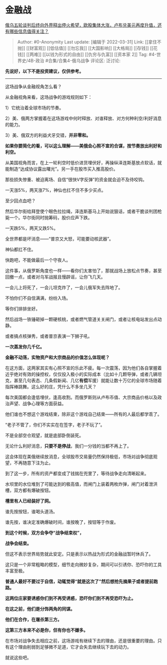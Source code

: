 # 金融战
[俄乌五轮谈判后终向外界释出停火希望，欧股集体大涨，卢布兑美元再度升值，还有哪些信息值得关注？](https://www.zhihu.com/question/524948826/answer/2414690445)

> Author: #0-Anonymity
> Last update: [编辑于 2022-03-31]
> Link: [[拿住不抛]] [[财富观]] [[低估值]] [[勿忘我]] [[大国影响]] [[大格局]] [[存钱]] [[花钱]] [[两难]] [[以钱为形式的自由]] [[仇穷与仇富]] [[资本家 2]]
> Tag: #4-世界史/4B-政治 #合集/合集4-俄乌战争 
> 评论区:
> 泛讨论:

**先说好，以下不是投资建议，仅供参考。**

---

这场战争从金融视角怎么看？

从金融视角来看，这场战争的游戏规则如下：

1）它统治着全球市场的节奏。

2）美、俄两方掌握着在这场游戏中何时释放、对谁释放、对方何种利空/利好消息的能力。

3）美、俄双方的利益犬牙交错，**并非零和。**

**如果你要简化的看，可以这么理解——美俄会心照不宣的合谋，按节奏放出利好和利空。**

从美国视角而言，在上一轮利空时低价进货埋伏好，再操纵泽连斯基放点软话，就能制造“达成协议露出曙光”。另一手在股市买入推高股价。

那些损失惨重、被迫离场、自信“很快V字反弹”的资金就会迫不及待咬钩。

一天涨5%，两天涨7%，神仙也扛不住不多少买点。

至少回点血吧？

然后华尔街给拜登使个眼色拉拉绳，泽连斯基马上开始说狠话，或者干脆谈判团枪毙一个。华尔街同时抛筹码，股价应声下跌。

一天跌5%，两天又跌5%。

全世界都是坏消息——“普京又大怒，可能要动核武器”。

神仙都扛不住。

快跑吧，不能做最后一个守夜人。

这件事，从俄罗斯角度也一样——看你们太害怕了，那就战场上放松点节奏，甚至回撤一点，或者对乌军战报且慢辟谣，让你飞几天。

一会儿上将死了，一会儿坦克炸了，一会儿俄军失去阵地了。

不怕你们不自信满满，纷纷入场。

等你们排排坐好。

然后战场一铁锤砸掉一颗硬核桃，或者燃气管道关关闸门，或者让核电站发出点动静。

或者搞点核弹秀，或者普京表演一下狮子吼。

**一次蒸发你几千亿。**

**金融不动荡，实物资产和大宗商品的价值怎么体现呢？**

在这方面，这两家其实有心照不宣的乐此不疲。每一次震荡，因为他们各自掌握着近乎绝对有效的操控权，仅仅投入极小的实际成本（比如十几颗导弹，或者几辆坦克，甚至几句表态、几条假新闻、几亿**有偿**军援）就能让数十万亿的全球市场随着指挥棒跳舞。这么好的庄，凭什么不多坐几天？

每次美国都会逢低埋伏，逢高收割。而俄罗斯则从卢布币值、大宗商品价格以及政治声望、战争心理等方面获益。

他们谁也不想这个游戏结束，除非这个游戏自己结束——所有的人最后都学乖了。

“老子不管了，你们不实实在在签字，老子不玩了”。

不是全部空仓观望，就是底部卧倒装死。

无论什么利好消息，**只要不是停战**，我们一分钱的当都不再上了。

这会体现在美俄继续放消息，全球股市交易量仍然保持极低，市场对战争彻底观望，不再随意下注为止。

到了这一步，所有的资产都变成了钱揣在兜里了，等待战争走向清晰起来。

水坝里的水位堆到了可能达到的极高值，而闸门上装着两枚炸弹，闸门对着泄洪槽，双方都有爆破按钮。

**槽里有人已经装好了网。**

谁先按按钮，谁喝头道汤。

谁先按，谁决定准确爆破时间，谁按晚了，按钮等于作废。

**到这个时候，双方会争夺“战争结束权”，**

**战争会结束。**

但这不表示世界局势就此安定。只是表示以热战为形式的金融战暂时休兵了。

这只是一个非常粗略的模型，细节走向微妙复杂，期间可以引诱你、恐吓你的工具丰富至极。

**普通人最好不要过于自信，动辄觉得“就是这次了”然后想抢先摘果子或者提前跑路。**

**这两位庄家要诱惑你们到不再受诱惑，恐吓你们到不再受恐吓为止。**

**在这之前，他们是分饰两角的同谋。**

**他们在合作，在屠杀第三方。**

**这第三方本来不必是你，但有你也不嫌多。**

在市场对战争失去相应之前，这场游戏有继续下去的理由，还是很重要的理由。只有这个理由削弱到足够微不足道，它才会失去继续玩下去的动力。

就说这些吧。
